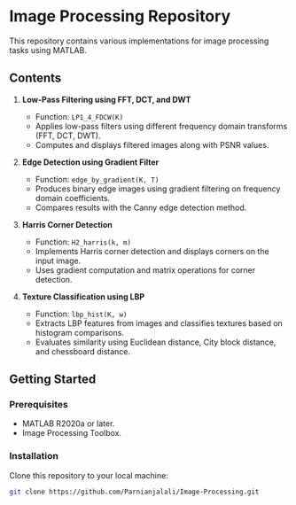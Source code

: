 # Image Processing Repository

This repository contains various implementations for image processing tasks using MATLAB.

## Contents

1. **Low-Pass Filtering using FFT, DCT, and DWT**
   - Function: `LP1_4_FDCW(K)`
   - Applies low-pass filters using different frequency domain transforms (FFT, DCT, DWT).
   - Computes and displays filtered images along with PSNR values.

2. **Edge Detection using Gradient Filter**
   - Function: `edge_by_gradient(K, T)`
   - Produces binary edge images using gradient filtering on frequency domain coefficients.
   - Compares results with the Canny edge detection method.

3. **Harris Corner Detection**
   - Function: `H2_harris(k, m)`
   - Implements Harris corner detection and displays corners on the input image.
   - Uses gradient computation and matrix operations for corner detection.

4. **Texture Classification using LBP**
   - Function: `lbp_hist(K, w)`
   - Extracts LBP features from images and classifies textures based on histogram comparisons.
   - Evaluates similarity using Euclidean distance, City block distance, and chessboard distance.

## Getting Started

### Prerequisites

- MATLAB R2020a or later.
- Image Processing Toolbox.

### Installation

Clone this repository to your local machine:

```bash
git clone https://github.com/Parnianjalali/Image-Processing.git
